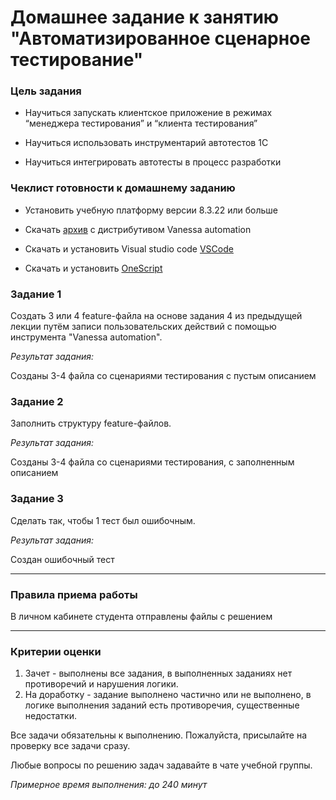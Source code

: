 # Домашнее задание к занятию "Автоматизированное сценарное тестирование"


### Цель задания

* Научиться запускать клиентское приложение в режимах “менеджера тестирования” и “клиента тестирования”

* Научиться использовать инструментарий автотестов 1С

* Научиться интегрировать автотесты в процесс разработки

### Чеклист готовности к домашнему заданию

* Установить учебную платформу версии 8.3.22 или больше

* Скачать [архив](https://drive.google.com/file/d/1QnZ3fnGMaH7Uueg55w1jTK5fUyipZdEF/view?usp=share_link) с дистрибутивом Vanessa automation

* Скачать и установить Visual studio code [VSCode](https://code.visualstudio.com/download)

* Скачать и установить [OneScript](https://oscript.io/downloads)

### Задание 1

Создать 3 или 4 feature-файла на основе задания 4 из предыдущей лекции путём записи пользовательских действий с помощью инструмента "Vanessa automation".

*Результат задания:*

Созданы 3-4 файла со сценариями тестирования с пустым описанием

### Задание 2

Заполнить структуру feature-файлов.

*Результат задания:*

Созданы 3-4 файла со сценариями тестирования, с заполненным описанием 

### Задание 3

Сделать так, чтобы 1 тест был ошибочным.

*Результат задания:*

Создан ошибочный тест

------

### Правила приема работы

В личном кабинете студента отправлены файлы с решением

------

### Критерии оценки

1. Зачет - выполнены все задания, в выполненных заданиях нет противоречий и нарушения логики. 
2. На доработку - задание выполнено частично или не выполнено, в логике выполнения заданий есть противоречия, существенные недостатки.

Все задачи обязательны к выполнению. Пожалуйста, присылайте на проверку все задачи сразу.

Любые вопросы по решению задач задавайте в чате учебной группы.

*Примерное время выполнения: до 240 минут*


